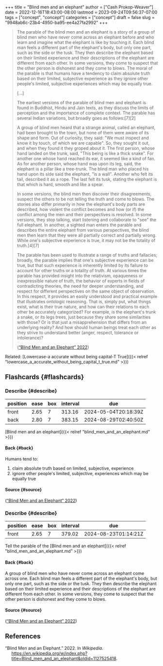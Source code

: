 +++
title = "Blind men and an elephant"
author = ["Cash Prokop-Weaver"]
date = 2022-12-16T18:43:00-08:00
lastmod = 2023-09-24T09:56:37-07:00
tags = ["concept", "concept"]
categories = ["concept"]
draft = false
slug = "9948ab6c-23b4-4950-ba95-ee4a27fa2992"
+++

> The parable of the blind men and an elephant is a story of a group of blind men who have never come across an elephant before and who learn and imagine what the elephant is like by touching it. Each blind man feels a different part of the elephant's body, but only one part, such as the side or the tusk. They then describe the elephant based on their limited experience and their descriptions of the elephant are different from each other. In some versions, they come to suspect that the other person is dishonest and they come to blows. The moral of the parable is that humans have a tendency to claim absolute truth based on their limited, subjective experience as they ignore other people's limited, subjective experiences which may be equally true.
>
> [...]
>
> The earliest versions of the parable of blind men and elephant is found in Buddhist, Hindu and Jain texts, as they discuss the limits of perception and the importance of complete context. The parable has several Indian variations, but broadly goes as follows:[7][2]
>
> <div class="quote2">
>
> A group of blind men heard that a strange animal, called an elephant, had been brought to the town, but none of them were aware of its shape and form. Out of curiosity, they said: "We must inspect and know it by touch, of which we are capable". So, they sought it out, and when they found it they groped about it. The first person, whose hand landed on the trunk, said, "This being is like a thick snake". For another one whose hand reached its ear, it seemed like a kind of fan. As for another person, whose hand was upon its leg, said, the elephant is a pillar like a tree-trunk. The blind man who placed his hand upon its side said the elephant, "is a wall". Another who felt its tail, described it as a rope. The last felt its tusk, stating the elephant is that which is hard, smooth and like a spear.
>
> </div>
>
> In some versions, the blind men then discover their disagreements, suspect the others to be not telling the truth and come to blows. The stories also differ primarily in how the elephant's body parts are described, how violent the conflict becomes and how (or if) the conflict among the men and their perspectives is resolved. In some versions, they stop talking, start listening and collaborate to "see" the full elephant. In another, a sighted man enters the parable and describes the entire elephant from various perspectives, the blind men then learn that they were all partially correct and partially wrong. While one's subjective experience is true, it may not be the totality of truth.[4][7]
>
> The parable has been used to illustrate a range of truths and fallacies; broadly, the parable implies that one's subjective experience can be true, but that such experience is inherently limited by its failure to account for other truths or a totality of truth. At various times the parable has provided insight into the relativism, opaqueness or inexpressible nature of truth, the behavior of experts in fields of contradicting theories, the need for deeper understanding, and respect for different perspectives on the same object of observation. In this respect, it provides an easily understood and practical example that illustrates ontologic reasoning. That is, simply put, what things exist, what is their true nature, and how can their relations to each other be accurately categorized? For example, is the elephant's trunk a snake, or its legs trees, just because they share some similarities with those? Or is that just a misapprehension that differs from an underlying reality? And how should human beings treat each other as they strive to understand better (anger, respect, tolerance or intolerance)?
>
> (<a href="#citeproc_bib_item_1">“Blind Men and an Elephant” 2022</a>)

Related: [Lowercase-a accurate without being capital-T True]({{< relref "lowercase_a_accurate_without_being_capital_t_true.md" >}})


## Flashcards {#flashcards}


### Describe {#describe}

| position | ease | box | interval | due                  |
|----------|------|-----|----------|----------------------|
| front    | 2.65 | 7   | 313.16   | 2024-05-04T20:18:39Z |
| back     | 2.80 | 7   | 383.15   | 2024-08-29T02:40:50Z |

[Blind men and an elephant]({{< relref "blind_men_and_an_elephant.md" >}})


#### Back {#back}

Humans tend to:

1.  claim absolute truth based on limited, subjective, experience
2.  ignore other people's limited, subjective, experiences which may be equally true


#### Source {#source}

(<a href="#citeproc_bib_item_1">“Blind Men and an Elephant” 2022</a>)


### Describe {#describe}

| position | ease | box | interval | due                  |
|----------|------|-----|----------|----------------------|
| front    | 2.65 | 7   | 379.02   | 2024-08-23T01:14:21Z |

Tell the parable of the [Blind men and an elephant]({{< relref "blind_men_and_an_elephant.md" >}})


#### Back {#back}

A group of blind men who have never come across an elephant come across one. Each blind man feels a different part of the elephant's body, but only one part, such as the side or the tusk. They then describe the elephant based on their limited experience and their descriptions of the elephant are different from each other. In some versions, they come to suspect that the other person is dishonest and they come to blows.


#### Source {#source}

(<a href="#citeproc_bib_item_1">“Blind Men and an Elephant” 2022</a>)

## References

<style>.csl-entry{text-indent: -1.5em; margin-left: 1.5em;}</style><div class="csl-bib-body">
  <div class="csl-entry"><a id="citeproc_bib_item_1"></a>“Blind Men and an Elephant.” 2022. In <i>Wikipedia</i>. <a href="https://en.wikipedia.org/w/index.php?title=Blind_men_and_an_elephant&oldid=1127525418">https://en.wikipedia.org/w/index.php?title=Blind_men_and_an_elephant&#38;oldid=1127525418</a>.</div>
</div>
